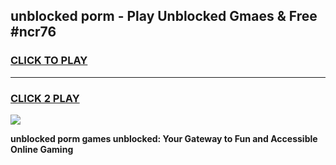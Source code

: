 
## unblocked porm - Play Unblocked Gmaes & Free #ncr76
<h3>
<a href="https://news.freeplayer.one?title=unblocked_porm&ref=26F">CLICK TO PLAY</a></h3>
<hr>

<h3>
<a href="https://news.freeplayer.one?title=unblocked_porm&ref=26F">CLICK 2 PLAY</a>
  
</h3>

<a href="https://news.freeplayer.one?title=unblocked_porm&ref=26F/"><img src="https://clearcache.store/games.png"></a>


**unblocked porm games unblocked: Your Gateway to Fun and Accessible Online Gaming**
